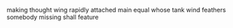 making thought wing rapidly attached main equal whose tank wind feathers somebody missing shall feature